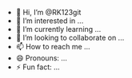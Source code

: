 - 👋 Hi, I’m @RK123git
- 👀 I’m interested in ...
- 🌱 I’m currently learning ...
- 💞️ I’m looking to collaborate on ...
- 📫 How to reach me ...
- 😄 Pronouns: ...
- ⚡ Fun fact: ...

<!---
RK123git/RK123git is a ✨ special ✨ repository because its `README.md` (this file) appears on your GitHub profile.
You can click the Preview link to take a look at your changes.
--->
